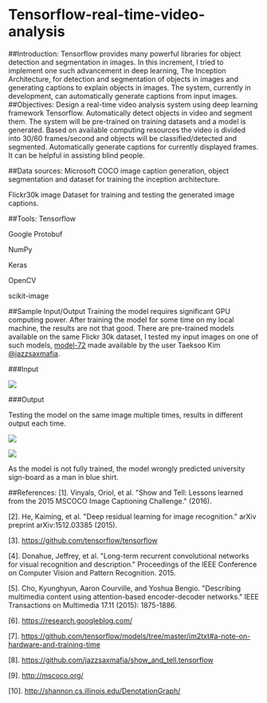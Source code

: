 # Tensorflow-real-time-video-analysis

##Introduction:
Tensorflow provides many powerful libraries for object detection and segmentation in images. In this increment, I tried to implement one such advancement in deep learning, The Inception Architecture, for detection and segmentation of objects in images and generating captions to explain objects in images. The system, currently in development, can automatically generate captions from input images.
##Objectives:
Design a real-time video analysis system using deep learning framework Tensorflow.
Automatically detect objects in video and segment them. The system will be pre-trained on training datasets and a model is generated. Based on available computing resources the video is divided into 30/60 frames/second and objects will be classified/detected and segmented.
Automatically generate captions for currently displayed frames. It can be helpful in assisting blind people. 

##Data sources:
Microsoft COCO image caption generation, object segmentation and dataset for training the inception architecture. 

Flickr30k image Dataset for training and testing the generated image captions.

##Tools: 
Tensorflow

Google Protobuf

NumPy

Keras

OpenCV

scikit-image 

##Sample Input/Output
Training the model requires significant GPU computing power. After training the model for some time on my local machine, the results are not that good. There are pre-trained models available on the same Flickr 30k dataset, I tested my input images on one of such models, [model-72](https://drive.google.com/file/d/0B5o40yxdA9PqeW4wY0wwZXhrZkE/view) made available by the user Taeksoo Kim [@jazzsaxmafia](https://github.com/jazzsaxmafia).  

###Input

![](https://cloud.githubusercontent.com/assets/16812117/18818788/faeca41a-8348-11e6-8a2c-de4ae38dce4b.jpg)

###Output

Testing the model on the same image multiple times, results in different output each time.

![](https://cloud.githubusercontent.com/assets/16812117/18818772/75147110-8348-11e6-92d4-9bff09fa2bbe.PNG)

![](https://cloud.githubusercontent.com/assets/16812117/18818848/26f287d6-834a-11e6-9cd0-8d66a1e4c2d4.PNG)


As the model is not fully trained, the model wrongly predicted university sign-board as a man in blue shirt.



##References:
[1]. Vinyals, Oriol, et al. "Show and Tell: Lessons learned from the 2015 MSCOCO Image Captioning Challenge." (2016).

[2]. He, Kaiming, et al. "Deep residual learning for image recognition." arXiv preprint arXiv:1512.03385 (2015).

[3]. https://github.com/tensorflow/tensorflow

[4]. Donahue, Jeffrey, et al. "Long-term recurrent convolutional networks for visual recognition and description." Proceedings of the IEEE Conference on Computer Vision and Pattern Recognition. 2015.

[5]. Cho, Kyunghyun, Aaron Courville, and Yoshua Bengio. "Describing multimedia content using attention-based encoder-decoder networks." IEEE Transactions on Multimedia 17.11 (2015): 1875-1886.

[6].  https://research.googleblog.com/

[7]. https://github.com/tensorflow/models/tree/master/im2txt#a-note-on-hardware-and-training-time

[8]. https://github.com/jazzsaxmafia/show_and_tell.tensorflow

[9]. http://mscoco.org/

[10]. http://shannon.cs.illinois.edu/DenotationGraph/


